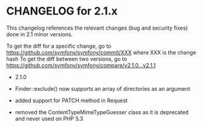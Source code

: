 CHANGELOG for 2.1.x
===================

This changelog references the relevant changes (bug and security fixes) done
in 2.1 minor versions.

To get the diff for a specific change, go to https://github.com/symfony/symfony/commit/XXX where XXX is the change hash
To get the diff between two versions, go to https://github.com/symfony/symfony/compare/v2.1.0...v2.1.1

* 2.1.0

 * Finder::exclude() now supports an array of directories as an argument
 * added support for PATCH method in Request
 * removed the ContentTypeMimeTypeGuesser class as it is deprecated and never used on PHP 5.3
